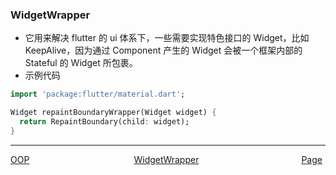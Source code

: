 ### WidgetWrapper

-   它用来解决 flutter 的 ui 体系下，一些需要实现特色接口的 Widget，比如 KeepAlive，因为通过 Component 产生的 Widget 会被一个框架内部的 Stateful 的 Widget 所包裹。
-   示例代码

```dart
import 'package:flutter/material.dart';

Widget repaintBoundaryWrapper(Widget widget) {
  return RepaintBoundary(child: widget);
}
```
---
<div style="width:100%;height:40px;">
    <a style="width:33%;float:left;" href="./OOP-cn.md">OOP</a>
    <a style="width:33%;float:left;text-align:center;" href="./Widget-Wrapper-cn.md">WidgetWrapper</a>
    <a style="width:33%;float:left;text-align:right;" href="./Page-cn.md">Page</a>
</div>